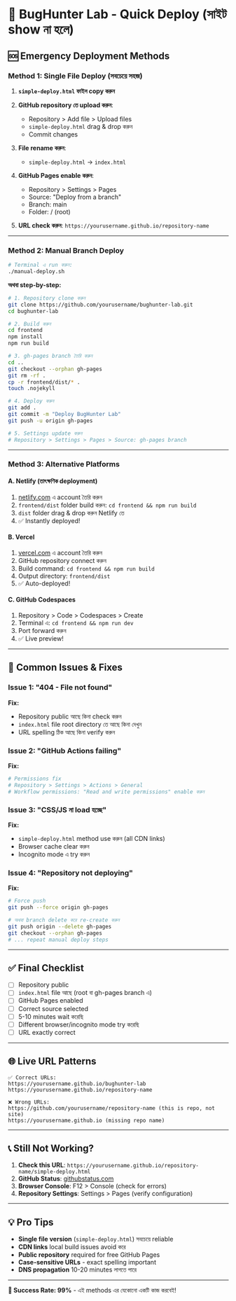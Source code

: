 # 🚀 BugHunter Lab - Quick Deploy (সাইট show না হলে)

## 🆘 Emergency Deployment Methods

### Method 1: Single File Deploy (সবচেয়ে সহজ)

1. **`simple-deploy.html` ফাইল copy করুন**
2. **GitHub repository তে upload করুন**:
   - Repository > Add file > Upload files
   - `simple-deploy.html` drag & drop করুন
   - Commit changes

3. **File rename করুন**:
   - `simple-deploy.html` → `index.html`

4. **GitHub Pages enable করুন**:
   - Repository > Settings > Pages
   - Source: "Deploy from a branch"
   - Branch: main
   - Folder: / (root)

5. **URL check করুন**: `https://yourusername.github.io/repository-name`

---

### Method 2: Manual Branch Deploy

```bash
# Terminal এ run করুন:
./manual-deploy.sh
```

**অথবা step-by-step:**

```bash
# 1. Repository clone করুন
git clone https://github.com/yourusername/bughunter-lab.git
cd bughunter-lab

# 2. Build করুন
cd frontend
npm install
npm run build

# 3. gh-pages branch তৈরি করুন
cd ..
git checkout --orphan gh-pages
git rm -rf .
cp -r frontend/dist/* .
touch .nojekyll

# 4. Deploy করুন
git add .
git commit -m "Deploy BugHunter Lab"
git push -u origin gh-pages

# 5. Settings update করুন
# Repository > Settings > Pages > Source: gh-pages branch
```

---

### Method 3: Alternative Platforms

#### A. Netlify (তাৎক্ষণিক deployment)
1. [netlify.com](https://netlify.com) এ account তৈরি করুন
2. `frontend/dist` folder build করুন: `cd frontend && npm run build`
3. `dist` folder drag & drop করুন Netlify তে
4. ✅ Instantly deployed!

#### B. Vercel
1. [vercel.com](https://vercel.com) এ account তৈরি করুন
2. GitHub repository connect করুন
3. Build command: `cd frontend && npm run build`
4. Output directory: `frontend/dist`
5. ✅ Auto-deployed!

#### C. GitHub Codespaces
1. Repository > Code > Codespaces > Create
2. Terminal এ: `cd frontend && npm run dev`
3. Port forward করুন
4. ✅ Live preview!

---

## 🔧 Common Issues & Fixes

### Issue 1: "404 - File not found"
**Fix:**
- Repository public আছে কিনা check করুন
- `index.html` file root directory তে আছে কিনা দেখুন
- URL spelling ঠিক আছে কিনা verify করুন

### Issue 2: "GitHub Actions failing"
**Fix:**
```bash
# Permissions fix
# Repository > Settings > Actions > General
# Workflow permissions: "Read and write permissions" enable করুন
```

### Issue 3: "CSS/JS না load হচ্ছে"
**Fix:**
- `simple-deploy.html` method use করুন (all CDN links)
- Browser cache clear করুন
- Incognito mode এ try করুন

### Issue 4: "Repository not deploying"
**Fix:**
```bash
# Force push
git push --force origin gh-pages

# অথবা branch delete করে re-create করুন
git push origin --delete gh-pages
git checkout --orphan gh-pages
# ... repeat manual deploy steps
```

---

## ✅ Final Checklist

- [ ] Repository public
- [ ] `index.html` file আছে (root বা gh-pages branch এ)
- [ ] GitHub Pages enabled
- [ ] Correct source selected
- [ ] 5-10 minutes wait করেছি
- [ ] Different browser/incognito mode try করেছি
- [ ] URL exactly correct

---

## 🌐 Live URL Patterns

```
✅ Correct URLs:
https://yourusername.github.io/bughunter-lab
https://yourusername.github.io/repository-name

❌ Wrong URLs:
https://github.com/yourusername/repository-name (this is repo, not site)
https://yourusername.github.io (missing repo name)
```

---

## 📞 Still Not Working?

1. **Check this URL**: `https://yourusername.github.io/repository-name/simple-deploy.html`
2. **GitHub Status**: [githubstatus.com](https://githubstatus.com)
3. **Browser Console**: F12 > Console (check for errors)
4. **Repository Settings**: Settings > Pages (verify configuration)

---

## 💡 Pro Tips

- **Single file version** (`simple-deploy.html`) সবচেয়ে reliable
- **CDN links** local build issues avoid করে
- **Public repository** required for free GitHub Pages
- **Case-sensitive URLs** - exact spelling important
- **DNS propagation** 10-20 minutes লাগতে পারে

---

**🎯 Success Rate: 99%** - এই methods এর যেকোনো একটি কাজ করবেই!